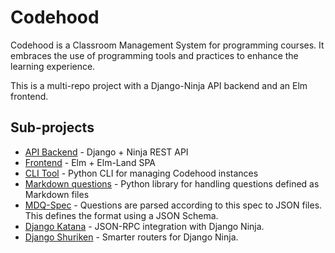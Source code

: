 # Codehood

Codehood is a Classroom Management System for programming courses. It embraces
the use of programming tools and practices to enhance the learning experience.

This is a multi-repo project with a Django-Ninja API backend and an Elm
frontend.

## Sub-projects

- [API Backend](./server/README.md) - Django + Ninja REST API
- [Frontend](./frontend/README.md) - Elm + Elm-Land SPA
- [CLI Tool](./cli/README.md) - Python CLI for managing Codehood instances
- [Markdown questions](./mdq/README.md) - Python library for handling questions
  defined as Markdown files
- [MDQ-Spec](./mdq-spec/README.md) - Questions are parsed according to this spec
  to JSON files. This defines the format using a JSON Schema.
- [Django Katana](./django-katana/README.md) - JSON-RPC integration with Django
  Ninja.
- [Django Shuriken](./django-shuriken/README.md) - Smarter routers for Django
  Ninja.